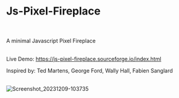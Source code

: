 # Js-Pixel-Fireplace<br><br>
A minimal Javascript Pixel Fireplace<br><br>

Live Demo: https://js-pixel-fireplace.sourceforge.io/index.html

Inspired by: Ted Martens, George Ford, Wally Hall, Fabien Sanglard<br><br>

![Screenshot_20231209-103735](https://github.com/lexterror/Js-Pixel-Fireplace/assets/16135535/c6c18507-f0d7-434a-8fc9-bffc7e2fd331)


